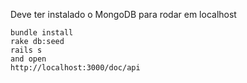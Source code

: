 
Deve ter instalado o MongoDB para rodar em localhost


```
bundle install
rake db:seed
rails s
and open
http://localhost:3000/doc/api
```

